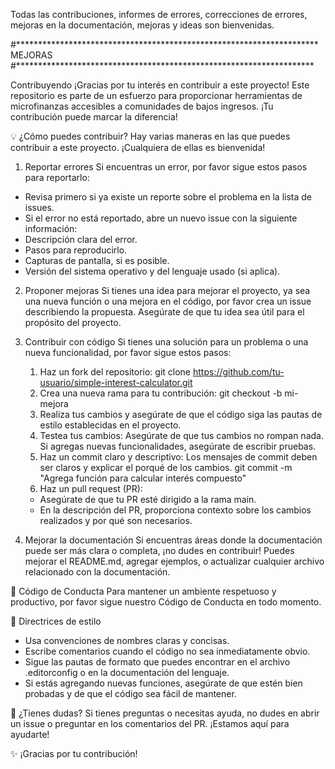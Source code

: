 Todas las contribuciones, informes de errores, correcciones de errores, mejoras en la documentación, mejoras y ideas son bienvenidas.

#*********************************************************************
                          MEJORAS
#********************************************************************

Contribuyendo
¡Gracias por tu interés en contribuir a este proyecto! Este repositorio es parte de un esfuerzo para proporcionar herramientas de microfinanzas accesibles a comunidades de bajos ingresos. ¡Tu contribución puede marcar la diferencia!

💡 ¿Cómo puedes contribuir?
Hay varias maneras en las que puedes contribuir a este proyecto. ¡Cualquiera de ellas es bienvenida!

1. Reportar errores
Si encuentras un error, por favor sigue estos pasos para reportarlo:
  - Revisa primero si ya existe un reporte sobre el problema en la lista de issues.
  - Si el error no está reportado, abre un nuevo issue con la siguiente información:
  - Descripción clara del error.
  - Pasos para reproducirlo.
  - Capturas de pantalla, si es posible.
  - Versión del sistema operativo y del lenguaje usado (si aplica).

2. Proponer mejoras
Si tienes una idea para mejorar el proyecto, ya sea una nueva función o una mejora en el código, por favor crea un issue describiendo la propuesta. Asegúrate de que tu idea sea útil para el propósito del proyecto.

3. Contribuir con código
Si tienes una solución para un problema o una nueva funcionalidad, por favor sigue estos pasos:

    1. Haz un fork del repositorio:
        git clone https://github.com/tu-usuario/simple-interest-calculator.git
    2. Crea una nueva rama para tu contribución:
        git checkout -b mi-mejora
    3. Realiza tus cambios y asegúrate de que el código siga las pautas de estilo establecidas           en el proyecto.
    4. Testea tus cambios: Asegúrate de que tus cambios no rompan nada. Si agregas nuevas                funcionalidades, asegúrate de escribir pruebas.
    5. Haz un commit claro y descriptivo: Los mensajes de commit deben ser claros y explicar el         porqué de los cambios.
        git commit -m "Agrega función para calcular interés compuesto"
    6. Haz un pull request (PR):
      - Asegúrate de que tu PR esté dirigido a la rama main.
      - En la descripción del PR, proporciona contexto sobre los cambios realizados y por qué             son necesarios.

4. Mejorar la documentación
Si encuentras áreas donde la documentación puede ser más clara o completa, ¡no dudes en contribuir! Puedes mejorar el README.md, agregar ejemplos, o actualizar cualquier archivo relacionado con la documentación.

📑 Código de Conducta
Para mantener un ambiente respetuoso y productivo, por favor sigue nuestro Código de Conducta en todo momento.

📝 Directrices de estilo
   - Usa convenciones de nombres claras y concisas.
   - Escribe comentarios cuando el código no sea inmediatamente obvio.
   - Sigue las pautas de formato que puedes encontrar en el archivo .editorconfig o en la             documentación del lenguaje.
   - Si estás agregando nuevas funciones, asegúrate de que estén bien probadas y de que el            código sea fácil de mantener.

🚧 ¿Tienes dudas?
Si tienes preguntas o necesitas ayuda, no dudes en abrir un issue o preguntar en los comentarios del PR. ¡Estamos aquí para ayudarte!

✨ ¡Gracias por tu contribución!
